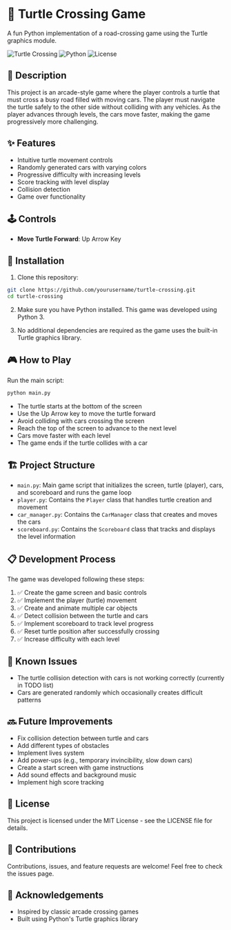 # 🐢 Turtle Crossing Game

A fun Python implementation of a road-crossing game using the Turtle graphics module.

![Turtle Crossing](https://img.shields.io/badge/Game-Turtle%20Crossing-brightgreen)
![Python](https://img.shields.io/badge/Language-Python-blue)
![License](https://img.shields.io/badge/License-MIT-yellow)

## 📝 Description

This project is an arcade-style game where the player controls a turtle that must cross a busy road filled with moving cars. The player must navigate the turtle safely to the other side without colliding with any vehicles. As the player advances through levels, the cars move faster, making the game progressively more challenging.

## ✨ Features

- Intuitive turtle movement controls
- Randomly generated cars with varying colors
- Progressive difficulty with increasing levels
- Score tracking with level display
- Collision detection
- Game over functionality

## 🕹️ Controls

- **Move Turtle Forward**: Up Arrow Key

## 🚀 Installation

1. Clone this repository:
```bash
git clone https://github.com/yourusername/turtle-crossing.git
cd turtle-crossing
```

2. Make sure you have Python installed. This game was developed using Python 3.

3. No additional dependencies are required as the game uses the built-in Turtle graphics library.

## 🎮 How to Play

Run the main script:
```bash
python main.py
```

- The turtle starts at the bottom of the screen
- Use the Up Arrow key to move the turtle forward
- Avoid colliding with cars crossing the screen
- Reach the top of the screen to advance to the next level
- Cars move faster with each level
- The game ends if the turtle collides with a car

## 🏗️ Project Structure

- `main.py`: Main game script that initializes the screen, turtle (player), cars, and scoreboard and runs the game loop
- `player.py`: Contains the `Player` class that handles turtle creation and movement
- `car_manager.py`: Contains the `CarManager` class that creates and moves the cars
- `scoreboard.py`: Contains the `Scoreboard` class that tracks and displays the level information

## 📋 Development Process

The game was developed following these steps:

1. ✅ Create the game screen and basic controls
2. ✅ Implement the player (turtle) movement
3. ✅ Create and animate multiple car objects
4. ✅ Detect collision between the turtle and cars
5. ✅ Implement scoreboard to track level progress
6. ✅ Reset turtle position after successfully crossing
7. ✅ Increase difficulty with each level

## 🐛 Known Issues

- The turtle collision detection with cars is not working correctly (currently in TODO list)
- Cars are generated randomly which occasionally creates difficult patterns

## 🔜 Future Improvements

- Fix collision detection between turtle and cars
- Add different types of obstacles
- Implement lives system
- Add power-ups (e.g., temporary invincibility, slow down cars)
- Create a start screen with game instructions
- Add sound effects and background music
- Implement high score tracking

## 📜 License

This project is licensed under the MIT License - see the LICENSE file for details.

## 🤝 Contributions

Contributions, issues, and feature requests are welcome! Feel free to check the issues page.

## 👏 Acknowledgements

- Inspired by classic arcade crossing games
- Built using Python's Turtle graphics library
